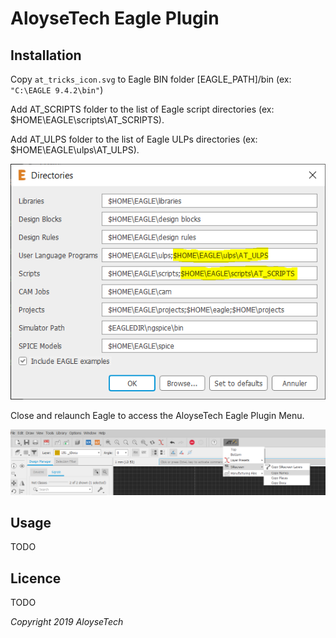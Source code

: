 # AloyseTech Eagle Plugin #

## Installation ##

Copy `at_tricks_icon.svg` to Eagle BIN folder [EAGLE_PATH]/bin (ex: `"C:\EAGLE 9.4.2\bin"`)

Add AT_SCRIPTS folder to the list of Eagle script directories (ex: $HOME\EAGLE\scripts\AT_SCRIPTS).

Add AT_ULPS folder to the list of Eagle ULPs directories (ex: $HOME\EAGLE\ulps\AT_ULPS).

![Eagle Directory Settings](Assets/EagleDirectoriesConfig.png)

Close and relaunch Eagle to access the AloyseTech Eagle Plugin Menu.

![AloyseTech Eagle Plugin Menu Screenshot](Assets/MenuScreenShot.png)


## Usage ##

TODO

## Licence ##

TODO

*Copyright 2019 AloyseTech*
